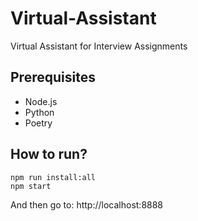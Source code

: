 # Virtual-Assistant
Virtual Assistant for Interview Assignments

## Prerequisites
* Node.js 
* Python
* Poetry 

## How to run?

```
npm run install:all
npm start
```

And then go to: http://localhost:8888